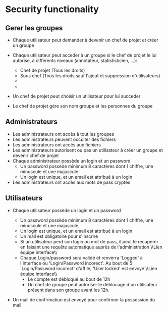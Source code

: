 #	Security functionality

## Gerer les groupes

- Chaque utilisateur peut demander à devenir un chef de projet et créer un groupe
- Chaque utilisateur peut acceder à un groupe si le chef de projet le lui autorise, à differents niveaux (annotateur, statististicien, ...):
	- Chef de projet (Tous les droits)
	- Sous chef (Tous les droits sauf l'ajout et suppression d'utilisateurs)
	- 
	-
	
- Un chef de projet peut choisir un utilisateur pour lui succeder
- Le chef de projet gère son nom groupe et les personnes du groupe

## Administrateurs

- Les administrateurs ont accès à tout les groupes
- Les administrateurs peuvent occulter des fichiers
- Les administrateurs ont accès aux fichiers
- Les administrateurs autorisent ou pas un utilisateur à créer un groupe et devenir chef de projet
- Chaque administrateur possède un login et un password
	- Un password possède minimum 8 caractères dont 1 chiffre, une minuscule et une majuscule
	- Un login est unique, et un email est attribué à un login
- Les administrateurs ont accès aux mots de pass cryptés

## Utilisateurs

- Chaque utilisateur possède un login et un password
	- Un password possède minimum 8 caractères dont 1 chiffre, une minuscule et une majuscule
	- Un login est unique, et un email est attribué à un login
	- Un mail est obligatoire pour s'inscrire
	- Si un utilisateur perd son login ou mot de pass, il peut le recuperer en faisant une requête automatique auprès de l'administration \\\Lien équipe interface\\\
	- Chaque Login/password sera validé et renverra 'Logged' à l'interface ou 'Login/Password incorect'. Au bout de 5 'Login/Password incorect' d'affilé, 'User locked' est envoyé  \\\Lien équipe interface\\\
		- Le compte est débloqué au bout de 12h
		- Un chef de groupe peut autoriser le déblocage d'un utilisateur présent dans son groupe avant les 12h.
		
- Un mail de confirmation est envoyé pour confirmer la possession du mail


